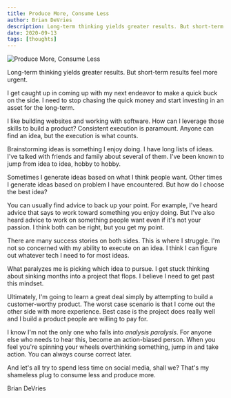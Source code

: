```yaml
---
title: Produce More, Consume Less
author: Brian DeVries
description: Long-term thinking yields greater results. But short-term results feel more urgent.
date: 2020-09-13
tags: [thoughts]
---
```


![Produce More, Consume Less](/images/produce-more.jpg)

Long-term thinking yields greater results. But short-term results feel more urgent.

I get caught up in coming up with my next endeavor to make a quick buck on the side. I need to stop chasing the quick money and start investing in an asset for the long-term.

I like building websites and working with software. How can I leverage those skills to build a product? Consistent execution is paramount. Anyone can find an idea, but the execution is what counts.

Brainstorming ideas is something I enjoy doing. I have long lists of ideas. I've talked with friends and family about several of them. I've been known to jump from idea to idea, hobby to hobby.

Sometimes I generate ideas based on what I think people want. Other times I generate ideas based on problem I have encountered. But how do I choose the best idea?

You can usually find advice to back up your point. For example, I've heard advice that says to work toward something you enjoy doing. But I've also heard advice to work on something people want even if it's not your passion. I think both can be right, but you get my point.

There are many success stories on both sides. This is where I struggle. I'm not so concerned with my ability to execute on an idea. I think I can figure out whatever tech I need to for most ideas.

What paralyzes me is picking which idea to pursue. I get stuck thinking about sinking months into a project that flops. I believe I need to get past this mindset.

Ultimately, I'm going to learn a great deal simply by attempting to build a customer-worthy product. The worst case scenario is that I come out the other side with more experience. Best case is the project does really well and I build a product people are willing to pay for.

I know I'm not the only one who falls into _analysis paralysis_. For anyone else who needs to hear this, become an action-biased person. When you feel you're spinning your wheels overthinking something, jump in and take action. You can always course correct later.

And let's all try to spend less time on social media, shall we? That's my shameless plug to consume less and produce more.

Brian DeVries

